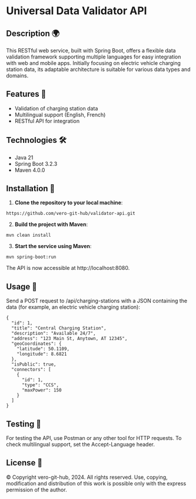 # Universal Data Validator API

## Description 🌍

This RESTful web service, built with Spring Boot, offers a flexible data validation framework supporting multiple languages for easy integration with web and mobile apps. Initially focusing on electric vehicle charging station data, its adaptable architecture is suitable for various data types and domains.

## Features 🌟

- Validation of charging station data
- Multilingual support (English, French)
- RESTful API for integration

## Technologies 🛠

- Java 21
- Spring Boot 3.2.3
- Maven 4.0.0

## Installation 🔧

1. **Clone the repository to your local machine**:

```
https://github.com/vero-git-hub/validator-api.git
```

2. **Build the project with Maven**:

```
mvn clean install
```

3. **Start the service using Maven**:
```
mvn spring-boot:run
```

The API is now accessible at http://localhost:8080.

## Usage 📘

Send a POST request to /api/charging-stations with a JSON containing the data (for example, an electric vehicle charging station):

```
{
  "id": 1,
  "title": "Central Charging Station",
  "description": "Available 24/7",
  "address": "123 Main St, Anytown, AT 12345",
  "geoCoordinates": {
    "latitude": 50.1109,
    "longitude": 8.6821
  },
  "isPublic": true,
  "connectors": [
    {
      "id": 1,
      "type": "CCS",
      "maxPower": 150
    }
  ]
}
```

## Testing 🧪

For testing the API, use Postman or any other tool for HTTP requests. To check multilingual support, set the Accept-Language header.


## License 📄

© Copyright vero-git-hub, 2024. All rights reserved. Use, copying, modification and distribution of this work is possible only with the express permission of the author.